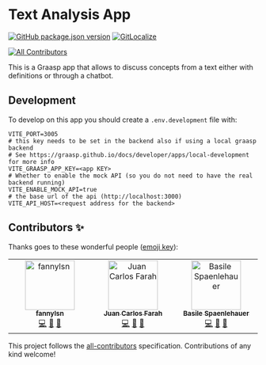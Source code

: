# Text Analysis App

[![GitHub package.json version](https://img.shields.io/github/package-json/v/graasp/graasp-app-text-analysis?color=green&style=flat-square)](https://github.com/graasp/graasp-app-text-analysis)
[![GitLocalize](https://gitlocalize.com/repo/9343/whole_project/badge.svg)](https://gitlocalize.com/repo/9343?utm_source=badge)
<!-- ALL-CONTRIBUTORS-BADGE:START - Do not remove or modify this section -->
[![All Contributors](https://img.shields.io/badge/all_contributors-2-orange.svg?style=flat-square)](#contributors-)
<!-- ALL-CONTRIBUTORS-BADGE:END -->

This is a Graasp app that allows to discuss concepts from a text either with definitions or through a chatbot.

## Development

To develop on this app you should create a `.env.development` file with:

```dotenv
VITE_PORT=3005
# this key needs to be set in the backend also if using a local graasp backend
# See https://graasp.github.io/docs/developer/apps/local-development for more info
VITE_GRAASP_APP_KEY=<app KEY> 
# Whether to enable the mock API (so you do not need to have the real backend running)
VITE_ENABLE_MOCK_API=true
# the base url of the api (http://localhost:3000)
VITE_API_HOST=<request address for the backend>
```

## Contributors ✨

Thanks goes to these wonderful people ([emoji key](https://allcontributors.org/docs/en/emoji-key)):

<!-- ALL-CONTRIBUTORS-LIST:START - Do not remove or modify this section -->
<!-- prettier-ignore-start -->
<!-- markdownlint-disable -->
<table>
  <tbody>
    <tr>
      <td align="center" valign="top" width="14.28%"><a href="https://github.com/fannylsn"><img src="https://avatars.githubusercontent.com/u/91012518?v=4?s=100" width="100px;" alt="fannylsn"/><br /><sub><b>fannylsn</b></sub></a><br /><a href="https://github.com/graasp/graasp-app-text-analysis/commits?author=fannylsn" title="Code">💻</a> <a href="#ideas-fannylsn" title="Ideas, Planning, & Feedback">🤔</a> <a href="#design-fannylsn" title="Design">🎨</a></td>
      <td align="center" valign="top" width="14.28%"><a href="https://juancarlosfarah.com"><img src="https://avatars.githubusercontent.com/u/1707188?v=4?s=100" width="100px;" alt="Juan Carlos Farah"/><br /><sub><b>Juan Carlos Farah</b></sub></a><br /><a href="https://github.com/graasp/graasp-app-text-analysis/commits?author=juancarlosfarah" title="Code">💻</a> <a href="#ideas-juancarlosfarah" title="Ideas, Planning, & Feedback">🤔</a> <a href="#design-juancarlosfarah" title="Design">🎨</a></td>
      <td align="center" valign="top" width="14.28%"><a href="https://github.com/spaenleh"><img src="https://avatars.githubusercontent.com/u/39373170?v=4?s=100" width="100px;" alt="Basile Spaenlehauer"/><br /><sub><b>Basile Spaenlehauer</b></sub></a><br /><a href="https://github.com/graasp/graasp-app-text-analysis/commits?author=spaenleh" title="Code">💻</a> <a href="#ideas-spaenleh" title="Ideas, Planning, & Feedback">🤔</a> <a href="#design-spaenleh" title="Design">🎨</a></td>
    </tr>
  </tbody>
</table>

<!-- markdownlint-restore -->
<!-- prettier-ignore-end -->

<!-- ALL-CONTRIBUTORS-LIST:END -->

This project follows the [all-contributors](https://github.com/all-contributors/all-contributors) specification. Contributions of any kind welcome!
